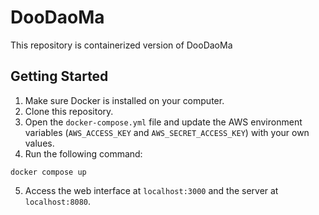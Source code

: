 # DooDaoMa

This repository is containerized version of DooDaoMa

## Getting Started

1. Make sure Docker is installed on your computer.
2. Clone this repository.
3. Open the `docker-compose.yml` file and update the AWS environment variables (`AWS_ACCESS_KEY` and `AWS_SECRET_ACCESS_KEY`) with your own values.
4. Run the following command:

```
docker compose up
```

5. Access the web interface at `localhost:3000` and the server at `localhost:8080`.
